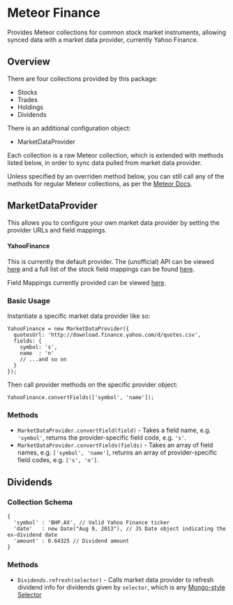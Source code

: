 Meteor Finance
======
Provides Meteor collections for common stock market instruments, allowing synced data with a market data provider, currently Yahoo Finance.

Overview
------
There are four collections provided by this package:
- Stocks
- Trades
- Holdings
- Dividends

There is an additional configuration object:
- MarketDataProvider

Each collection is a raw Meteor collection, which is extended with methods listed below, in order to sync data pulled from market data provider.

Unless specified by an overriden method below, you can still call any of the methods for regular Meteor collections, as per the [Meteor Docs](http://docs.meteor.com).

MarketDataProvider
------
This allows you to configure your own market data provider by setting the provider URLs and field mappings.

#### YahooFinance
This is currently the default provider. The (unofficial) API can be viewed [here](https://code.google.com/p/yahoo-finance-managed/wiki/CSVAPI) and a full list of the stock field mappings can be found [here](http://cliffngan.net/a/13).

Field Mappings currently provided can be viewed [here](https://github.com/francisbyrne/meteor-finance/blob/master/lib/providers/yahoo.js).

### Basic Usage
Instantiate a specific market data provider like so:
```
YahooFinance = new MarketDataProvider({
  quotesUrl: 'http://download.finance.yahoo.com/d/quotes.csv',
  fields: {
    symbol: 's',
    name  : 'n'
    // ...and so on
  }
});
```
Then call provider methods on the specific provider object:
```
YahooFinance.convertFields(['symbol', 'name']);
```

### Methods
- `MarketDataProvider.convertField(field)` - Takes a field name, e.g. `'symbol'`, returns the provider-specific field code, e.g. `'s'`.
- `MarketDataProvider.convertFields(fields)` - Takes an array of field names, e.g. `['symbol', 'name']`, returns an array of provider-specific field codes, e.g. `['s', 'n']`.

Dividends
------
### Collection Schema
```
{
  'symbol' : 'BHP.AX', // Valid Yahoo Finance ticker
  'date'   : new Date("Aug 9, 2013"), // JS Date object indicating the ex-dividend date
  'amount' : 0.64325 // Dividend amount
}
```

### Methods
- `Dividends.refresh(selector)` - Calls market data provider to refresh dividend info for dividends given by `selector`, which is any [Mongo-style Selector](http://docs.meteor.com/#selectors)
